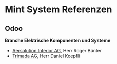 # Mint System Referenzen

## Odoo

**Branche Elektrische Komponenten und Systeme**
* [Aersolution Interior AG](https://www.aersolution.com/), Herr Roger Bünter
* [Trimada AG](https://www.trimada.ch/), Herr Daniel Koepfli
